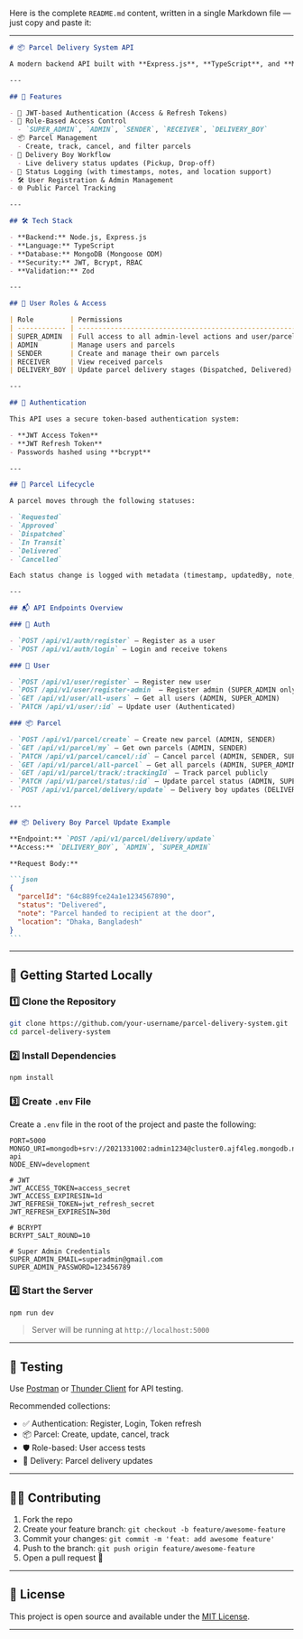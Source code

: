 Here is the complete `README.md` content, written in a single Markdown file — just copy and paste it:

---

````markdown
# 📦 Parcel Delivery System API

A modern backend API built with **Express.js**, **TypeScript**, and **MongoDB**, designed to manage parcel delivery operations with robust role-based access control, tracking, and lifecycle management.

---

## 🚀 Features

- 🔐 JWT-based Authentication (Access & Refresh Tokens)
- 👥 Role-Based Access Control
  - `SUPER_ADMIN`, `ADMIN`, `SENDER`, `RECEIVER`, `DELIVERY_BOY`
- 📦 Parcel Management
  - Create, track, cancel, and filter parcels
- 🚛 Delivery Boy Workflow
  - Live delivery status updates (Pickup, Drop-off)
- 🧾 Status Logging (with timestamps, notes, and location support)
- 🛠️ User Registration & Admin Management
- 🌐 Public Parcel Tracking

---

## 🛠️ Tech Stack

- **Backend:** Node.js, Express.js
- **Language:** TypeScript
- **Database:** MongoDB (Mongoose ODM)
- **Security:** JWT, Bcrypt, RBAC
- **Validation:** Zod

---

## 🔑 User Roles & Access

| Role         | Permissions                                                    |
| ------------ | -------------------------------------------------------------- |
| SUPER_ADMIN  | Full access to all admin-level actions and user/parcel control |
| ADMIN        | Manage users and parcels                                       |
| SENDER       | Create and manage their own parcels                            |
| RECEIVER     | View received parcels                                          |
| DELIVERY_BOY | Update parcel delivery stages (Dispatched, Delivered)          |

---

## 🔐 Authentication

This API uses a secure token-based authentication system:

- **JWT Access Token**
- **JWT Refresh Token**
- Passwords hashed using **bcrypt**

---

## 🔄 Parcel Lifecycle

A parcel moves through the following statuses:

- `Requested`
- `Approved`
- `Dispatched`
- `In Transit`
- `Delivered`
- `Cancelled`

Each status change is logged with metadata (timestamp, updatedBy, note, location).

---

## 📬 API Endpoints Overview

### 🔑 Auth

- `POST /api/v1/auth/register` — Register as a user
- `POST /api/v1/auth/login` — Login and receive tokens

### 👥 User

- `POST /api/v1/user/register` — Register new user
- `POST /api/v1/user/register-admin` — Register admin (SUPER_ADMIN only)
- `GET /api/v1/user/all-users` — Get all users (ADMIN, SUPER_ADMIN)
- `PATCH /api/v1/user/:id` — Update user (Authenticated)

### 📦 Parcel

- `POST /api/v1/parcel/create` — Create new parcel (ADMIN, SENDER)
- `GET /api/v1/parcel/my` — Get own parcels (ADMIN, SENDER)
- `PATCH /api/v1/parcel/cancel/:id` — Cancel parcel (ADMIN, SENDER, SUPER_ADMIN)
- `GET /api/v1/parcel/all-parcel` — Get all parcels (ADMIN, SUPER_ADMIN)
- `GET /api/v1/parcel/track/:trackingId` — Track parcel publicly
- `PATCH /api/v1/parcel/status/:id` — Update parcel status (ADMIN, SUPER_ADMIN)
- `POST /api/v1/parcel/delivery/update` — Delivery boy updates (DELIVERY_BOY)

---

## 📦 Delivery Boy Parcel Update Example

**Endpoint:** `POST /api/v1/parcel/delivery/update`  
**Access:** `DELIVERY_BOY`, `ADMIN`, `SUPER_ADMIN`

**Request Body:**

```json
{
  "parcelId": "64c889fce24a1e1234567890",
  "status": "Delivered",
  "note": "Parcel handed to recipient at the door",
  "location": "Dhaka, Bangladesh"
}
```
````

---

## 🧪 Getting Started Locally

### 1️⃣ Clone the Repository

```bash
git clone https://github.com/your-username/parcel-delivery-system.git
cd parcel-delivery-system
```

### 2️⃣ Install Dependencies

```bash
npm install
```

### 3️⃣ Create `.env` File

Create a `.env` file in the root of the project and paste the following:

```env
PORT=5000
MONGO_URI=mongodb+srv://2021331002:admin1234@cluster0.ajf4leg.mongodb.net/parcel-api
NODE_ENV=development

# JWT
JWT_ACCESS_TOKEN=access_secret
JWT_ACCESS_EXPIRESIN=1d
JWT_REFRESH_TOKEN=jwt_refresh_secret
JWT_REFRESH_EXPIRESIN=30d

# BCRYPT
BCRYPT_SALT_ROUND=10

# Super Admin Credentials
SUPER_ADMIN_EMAIL=superadmin@gmail.com
SUPER_ADMIN_PASSWORD=123456789
```

### 4️⃣ Start the Server

```bash
npm run dev
```

> Server will be running at `http://localhost:5000`

---

## 🧪 Testing

Use [Postman](https://www.postman.com/) or [Thunder Client](https://www.thunderclient.com/) for API testing.

Recommended collections:

- ✅ Authentication: Register, Login, Token refresh
- 📦 Parcel: Create, update, cancel, track
- 🛡️ Role-based: User access tests
- 🚚 Delivery: Parcel delivery updates

---

## 🧑‍💻 Contributing

1. Fork the repo
2. Create your feature branch: `git checkout -b feature/awesome-feature`
3. Commit your changes: `git commit -m 'feat: add awesome feature'`
4. Push to the branch: `git push origin feature/awesome-feature`
5. Open a pull request 🚀

---

## 🧾 License

This project is open source and available under the [MIT License](LICENSE).

---
